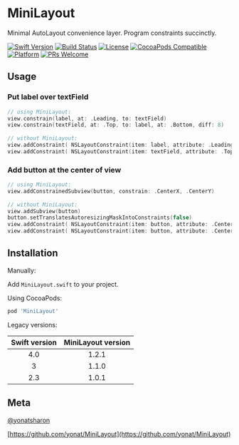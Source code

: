 # MiniLayout

Minimal AutoLayout convenience layer. Program constraints succinctly.

[![Swift Version][swift-image]][swift-url]
[![Build Status][travis-image]][travis-url]
[![License][license-image]][license-url]
[![CocoaPods Compatible](https://img.shields.io/cocoapods/v/MiniLayout.svg)](https://img.shields.io/cocoapods/v/MiniLayout.svg)  
[![Platform](https://img.shields.io/cocoapods/p/MiniLayout.svg?style=flat)](http://cocoapods.org/pods/MiniLayout)
[![PRs Welcome](https://img.shields.io/badge/PRs-welcome-brightgreen.svg?style=flat-square)](http://makeapullrequest.com)

## Usage

### Put label over textField

```swift
// using MiniLayout:
view.constrain(label, at: .Leading, to: textField)
view.constrain(textField, at: .Top, to: label, at: .Bottom, diff: 8)
 
// without MiniLayout:
view.addConstraint( NSLayoutConstraint(item: label, attribute: .Leading, relatedBy: Equal, toItem: textField, attribute: .Leading, multiplier: 1, constant: 0) )
view.addConstraint( NSLayoutConstraint(item: textField, attribute: .Top, relatedBy: Equal, toItem: label, attribute: .Bottom, multiplier: 1, constant: 8) )
```

### Add button at the center of view

```swift
// using MiniLayout:
view.addConstrainedSubview(button, constrain: .CenterX, .CenterY)
 
// without MiniLayout:
view.addSubview(button)
button.setTranslatesAutoresizingMaskIntoConstraints(false)
view.addConstraint( NSLayoutConstraint(item: button, attribute: .CenterX, relatedBy: Equal, toItem: view, attribute: .CenterX, multiplier: 1, constant: 0) )
view.addConstraint( NSLayoutConstraint(item: button, attribute: .CenterY, relatedBy: Equal, toItem: view, attribute: .CenterY, multiplier: 1, constant: 0) )
```

## Installation

Manually:

Add `MiniLayout.swift` to your project.

Using CocoaPods:

```ruby
pod 'MiniLayout'
```

Legacy versions:

| Swift version | MiniLayout version |
| :---: | :---: |
| 4.0 | 1.2.1 |
| 3 | 1.1.0 |
| 2.3 | 1.0.1 |

## Meta

[@yonatsharon](https://twitter.com/yonatsharon)

[https://github.com/yonat/MiniLayout](https://github.com/yonat/MiniLayout)

[swift-image]:https://img.shields.io/badge/swift-4.1-orange.svg
[swift-url]: https://swift.org/
[license-image]: https://img.shields.io/badge/License-MIT-blue.svg
[license-url]: LICENSE.txt
[travis-image]: https://img.shields.io/travis/dbader/node-datadog-metrics/master.svg?style=flat-square
[travis-url]: https://travis-ci.org/dbader/node-datadog-metrics
[codebeat-image]: https://codebeat.co/badges/c19b47ea-2f9d-45df-8458-b2d952fe9dad
[codebeat-url]: https://codebeat.co/projects/github-com-vsouza-awesomeios-com
